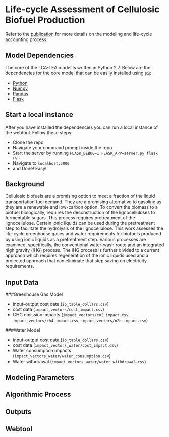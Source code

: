 # Life-cycle Assessment of Cellulosic Biofuel Production

Refer to the [publication](http://pubs.acs.org/doi/abs/10.1021/acssuschemeng.7b02116) for more details on the modeling and life-cycle accounting process.

## Model Dependencies
The core of the LCA-TEA model is written in Python 2.7. Below are the dependencies for the core model that can be easily installed using `pip`.

- [Python](https://www.python.org/download/releases/2.7/)
- [Numpy](https://docs.scipy.org/doc/numpy-1.10.1/user/install.html)
- [Pandas](http://pandas.pydata.org/pandas-docs/stable/install.html)
- [Flask](http://flask.pocoo.org/docs/0.12/installation/)

## Start a local instance
After you have installed the dependencies you can run a local instance of the webtool. Follow these steps:
- Clone the repo
- Navigate your command prompt inside the repo
- Start the server by running `FLASK_DEBUG=1 FLASK_APP=server.py flask run`
- Navigate to `localhost:5000`
- and Done! Easy!


## Background
Cellulosic biofuels are a promising option to meet a fraction of the liquid transportation fuel demand. They are a promising alternative to gasoline as they are a renewable and low-carbon option. To convert the biomass to a biofuel biologically, requires the deconstruction of the lignocelluloses to fermentable sugars. This process requires pretreatment of the lignocellulose. Certain ionic liquids can be used during the pretreatment step to facilitate the hydrolysis of the lignocellulose. This work assesses the life-cycle greenhouse gases and water requirements for biofuels produced by using ionic liquids as a pretreatment step. Various processes are examined, specifically, the conventional water-wash route and an integrated high gravity (iHG) process. The iHG process is further divided to a current approach which requires regeneration of the ionic liquids used and a projected approach that can eliminate that step saving on electricity requirements.


## Input Data

###Greenhouse Gas Model
- input-output cost data (`io_table_dollars.csv`)
- cost data (`impact_vectors/cost_impact.csv`)
- GHG emission impacts (`impact_vectors/co2_impact.csv`, `impact_vectors/ch4_impact.csv`, `impact_vectors/n2o_impact.csv`)

###Water Model
- input-output cost data (`io_table_dollars.csv`)
- cost data (`impact_vectors_water/cost_impact.csv`)
- Water consumption impacts (`impact_vectors_water/water_consumption.csv`)
- Water withdrawal (`impact_vectors_water/water_withdrawal.csv`)

## Modeling Parameters


## Algorithmic Process



## Outputs



## Webtool

